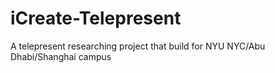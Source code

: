 # iCreate-Telepresent
A telepresent researching project that build for NYU NYC/Abu Dhabi/Shanghai campus
